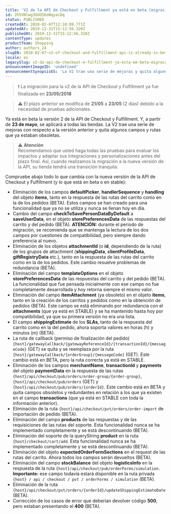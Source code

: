 ```yaml
---
title: 'V2 de la API de Checkout y Fulfillment ya está en beta (migración será finalizada el 23 de mayo)'
id: 2h5VNlwg3OUOSKeWqyac8q
status: PUBLISHED
createdAt: 2018-02-07T12:10:09.771Z
updatedAt: 2019-12-31T15:12:56.320Z
publishedAt: 2019-12-31T15:12:56.320Z
contentType: updates
productTeam: Shopping
author: authors_24
slugEN: 2018-02-07-v2-of-checkout-and-fulfillment-api-is-already-in-beta-migration-will-be-completed-on-may-23
locale: es
legacySlug: v2-da-api-de-checkout-e-fulfillment-ja-esta-em-beta-migracao-sera
announcementImageID: 'undefined'
announcementSynopsisES: 'La V2 trae una serie de mejoras y quita algunos campos y rutas que ya estaban obsoletas.'
---
```


> ❗ La migración para la v2 de la API de Checkout y Fulfillment ya fue finalizada en **23/05/2018**

> ⚠️ El plazo anterior se modifica de **21/05** a **23/05** (2 días) debido a la necesidad de pruebas adicionales.

Ya está en beta la versión 2 de la API de Checkout y Fulfillment. Y, a partir de __23 de mayo__, se aplicará a todas las tiendas. La V2 trae una serie de mejoras con respecto a la versión anterior y quita algunos campos y rutas que ya estaban obsoletas.

> ⚠️ **Atención**<br> Recomendamos que usted haga todas las pruebas para evaluar los impactos y adaptar sus integraciones y personalizaciones antes del plazo final. Así, cuando realizamos la migración a la nueva versión de la API, su tienda tendrá una transición tranquila.

Compruebe abajo todo lo que cambia con la nueva versión de la API de Checkout y Fulfillment (y lo que está en beta o en stable):

- Eliminación de los campos __defaultPicker__, __handlerSequence__ y __handling__ del objeto __items__, tanto en la respuesta de las rutas del carrito como en la de los pedidos (BETA). Estos campos se han creado para una funcionalidad que ya no se utiliza y nunca se llenan hoy en día.
- Cambio del campo __checkToSavePersonDataByDefault__ a __saveUserData__, en el objeto __storePreferencesData__ de las respuestas del carrito y del pedido (BETA). __ATENCIÓN:__ durante el período de migración, se recomienda que se mantenga la lectura de los dos campos por cuestiones de compatibilidad, pero siempre dando preferencia al nuevo.
- Eliminación de los objetos __attachmentId__ (o __id__, dependiendo de la ruta) de los grupos de attachment (__shippingData__, __clientProfileData__, __giftRegistryData__ etc.), tanto en la respuesta de las rutas del carrito como en la de los pedidos. Este cambio resuelve problemas de redundancia (BETA).
- Eliminación del campo __templateOptions__ en el objeto __storePreferencesData__ de las respuestas del carrito y del pedido (BETA). La funcionalidad que fue pensada inicialmente con ese campo no fue completamente desarrollada y hoy retorna siempre el mismo valor.
- Eliminación del campo __itemAttachment__ (ya obsoleto) en el objeto __items__, tanto en la creación de los carritos y pedidos como en la obtención de pedidos (BETA). Este campo se está eliminando por redundancia con el __attachments__ (que ya está en STABLE) y se ha mantenido hasta hoy por compatibilidad, ya que su primera versión no era una lista.
- El campo __shippingEstimate__ de los __SLAs__, tanto de la respuesta del carrito como en la del pedido, ahora soporta valores en horas (h) y minutos (m) (BETA).
- La ruta de callback (permiso de finalización del pedido) `{host}/gatewayCallback/{gatewayReferenceId}/{transactionId}/{messageCode}` (GET) se quita y se reemplaza por la ruta `{host}/gatewayCallback/{orderGroup}/{messageCode}` (GET). Este cambio está en BETA, pero la ruta correcta ya está en STABLE.
- Eliminación de los campos __merchantName__, __transactionId__ y __payments__ del objeto __paymentData__ en la respuesta de las rutas `{host}/api/checkout/pub/orders/order-group/{order-group}`, `{host}/api/checkout/pub/orders` (GET) y `{host}/api/checkout/pub/orders/{orderId}`. Este cambio está en BETA y quita campos obsoletos y redundantes en relación a los que ya existen en el campo __transactions__ (que ya está en STABLE con toda la información anterior).
- Eliminación de la ruta `{host}/api/checkout/pvt/orders/order-import` de importación de pedido (BETA).
- Eliminación del campo __products__ de las respuestas y de las requisiciones de las rutas del soporte. Esta funcionalidad nunca se ha implementado completamente y se está descontinuando (BETA).
- Eliminación del soporte de la queryString __product__ en la ruta `{host}/checkout/cart/add`. Esta funcionalidad nunca se ha implementado completamente y se está descontinuando (BETA).
- Eliminación del objeto __expectedOrderFormSections__ en el request de las rutas del carrito. Ahora todos los campos serán devueltos (BETA).
- Eliminación del campo __stockBalance__ del objeto __logisticsInfo__ en la respuesta de la ruta `{host}/api/checkout/pub/orderForms/simulation`. __Importante:__ ese campo todavía estará disponible en la ruta privada `{host} / api / checkout / pvt / orderForms / simulation` (BETA).
- Eliminación de la ruta `{host}/api/checkout/pvt/orders/{orderId}/updateShippingEstimateDate` (BETA).
- Corrección de los casos de error que deberían devolver código __500__, pero estaban presentando el __400__ (BETA).
